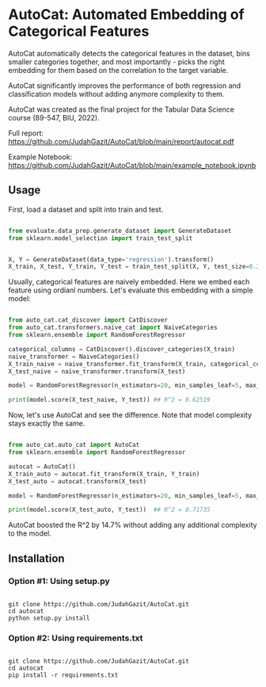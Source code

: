 # AutoCat: Automated Embedding of Categorical Features

AutoCat automatically detects the categorical features in the dataset, bins smaller categories together, 
and most importantly - picks the right embedding for them based on the correlation to the target variable.

AutoCat significantly improves the performance of both regression and classification models without adding anymore complexity
to them.

AutoCat was created as the final project for the Tabular Data Science course (89-547, BIU, 2022).

Full report:
<a href="https://github.com/JudahGazit/AutoCat/blob/main/report/autocat.pdf"> https://github.com/JudahGazit/AutoCat/blob/main/report/autocat.pdf </a>

Example Notebook:
<a href="https://github.com/JudahGazit/AutoCat/blob/main/example_notebook.ipynb"> https://github.com/JudahGazit/AutoCat/blob/main/example_notebook.ipynb </a>

## Usage

First, load a dataset and split into train and test.

```python

from evaluate.data_prep.generate_dataset import GenerateDataset
from sklearn.model_selection import train_test_split 


X, Y = GenerateDataset(data_type='regression').transform()
X_train, X_test, Y_train, Y_test = train_test_split(X, Y, test_size=0.2)

```

Usually, categorical features are naively embedded. Here we embed each feature using ordianl numbers.
Let's evaluate this embedding with a simple model:

```python

from auto_cat.cat_discover import CatDiscover
from auto_cat.transformers.naive_cat import NaiveCategories
from sklearn.ensemble import RandomForestRegressor

categorical_columns = CatDiscover().discover_categories(X_train)
naive_transformer = NaiveCategories()
X_train_naive = naive_transformer.fit_transform(X_train, categorical_columns)
X_test_naive = naive_transformer.transform(X_test)

model = RandomForestRegressor(n_estimators=20, min_samples_leaf=5, max_depth=10).fit(X_train_naive, Y_train)

print(model.score(X_test_naive, Y_test)) ## R^2 = 0.62519

```

Now, let's use AutoCat and see the difference. Note that model complexity stays exactly the same.

```python

from auto_cat.auto_cat import AutoCat
from sklearn.ensemble import RandomForestRegressor

autocat = AutoCat()
X_train_auto = autocat.fit_transform(X_train, Y_train)
X_test_auto = autocat.transform(X_test)

model = RandomForestRegressor(n_estimators=20, min_samples_leaf=5, max_depth=10).fit(X_train_auto, Y_train)

print(model.score(X_test_auto, Y_test))  ## R^2 = 0.71735

```
AutoCat boosted the R^2 by 14.7% without adding any additional complexity to the model.

## Installation

### Option #1: Using setup.py
```shell

git clone https://github.com/JudahGazit/AutoCat.git
cd autocat
python setup.py install

```

### Option #2: Using requirements.txt
```shell

git clone https://github.com/JudahGazit/AutoCat.git
cd autocat
pip install -r requirements.txt

```